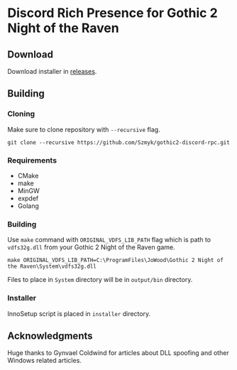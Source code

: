 # Discord Rich Presence for Gothic 2 Night of the Raven

## Download

Download installer in [releases](https://github.com/Szmyk/gothic2-discord-rpc/releases/latest).

## Building

### Cloning

Make sure to clone repository with `--recursive` flag.

`git clone --recursive https://github.com/Szmyk/gothic2-discord-rpc.git`

### Requirements

* CMake
* make
* MinGW
* expdef
* Golang

### Building

Use `make` command with `ORIGINAL_VDFS_LIB_PATH` flag which is path to `vdfs32g.dll` from your Gothic 2 Night of the Raven game.

`make ORIGINAL_VDFS_LIB_PATH=C:\ProgramFiles\JoWood\Gothic 2 Night of the Raven\System\vdfs32g.dll`

Files to place in `System` directory will be in  `output/bin` directory.

### Installer

InnoSetup script is placed in `installer` directory.

## Acknowledgments

Huge thanks to Gynvael Coldwind for articles about DLL spoofing and other Windows related articles.
